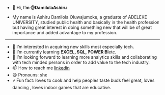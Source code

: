 - 👋 Hi, **I’m @DamilolaAshiru**

- My name is Ashiru Damilola Oluwajumoke, a graduate of ADELEKE UNIVERSITY, studied public health and basically in the health profession but having great interest in doing something new that will be of great importance and added advantage to my profession.
  
---

- 👀 I’m interested in acquiring new skills most especially tech.
- 🌱 I’m currently learning **EXCEL, SQL, POWER BI**etc.
- 💞️ I’m looking forward to learning more analytics skills and collaborating with tech minded persons in order to add value to the tech industry.
- 📫 How to reach me [linkedin](https://www.linkedin.com/in/damilola-ashiru-923500253)
- 😄 Pronouns: she
- ⚡ Fun fact: loves to cook and help peoples taste buds feel great, loves dancing , loves indoor games that are educative.

<!---
DamilolaAshiru/DamilolaAshiru is a ✨ special ✨ repository because its `README.md` (this file) appears on your GitHub profile.
You can click the Preview link to take a look at your changes.
--->
